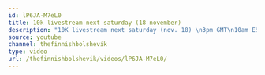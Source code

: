 ```yaml
---
id: lP6JA-M7eL0
title: 10k livestream next saturday (18 november)
description: "10K livestream next saturday (nov. 18) \n3pm GMT\n10am EST\n7am PST"
source: youtube
channel: thefinnishbolshevik
type: video
url: /thefinnishbolshevik/videos/lP6JA-M7eL0/
---
```

